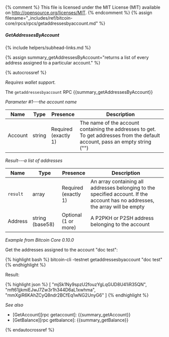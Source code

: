 {% comment %}
This file is licensed under the MIT License (MIT) available on
http://opensource.org/licenses/MIT.
{% endcomment %}
{% assign filename="_includes/ref/bitcoin-core/rpcs/rpcs/getaddressesbyaccount.md" %}

##### GetAddressesByAccount
{% include helpers/subhead-links.md %}

{% assign summary_getAddressesByAccount="returns a list of every address assigned to a particular account." %}

{% autocrossref %}

*Requires wallet support.*

The `getaddressesbyaccount` RPC {{summary_getAddressesByAccount}}

*Parameter #1---the account name*

| Name               | Type            | Presence                    | Description
|--------------------|-----------------|-----------------------------|----------------
| Account            | string          | Required<br>(exactly 1)     | The name of the account containing the addresses to get.  To get addresses from the default account, pass an empty string ("")

*Result---a list of addresses*

| Name               | Type            | Presence                    | Description
|--------------------|-----------------|-----------------------------|----------------
| `result`           | array           | Required<br>(exactly 1)     | An array containing all addresses belonging to the specified account.  If the account has no addresses, the array will be empty
| Address            | string (base58) | Optional<br>(1 or more) | A P2PKH or P2SH address belonging to the account

*Example from Bitcoin Core 0.10.0*

Get the addresses assigned to the account "doc test":

{% highlight bash %}
bitcoin-cli -testnet getaddressesbyaccount "doc test"
{% endhighlight %}

Result:

{% highlight json %}
[
    "mjSk1Ny9spzU2fouzYgLqGUD8U41iR35QN",
    "mft61jjkmiEJwJ7Zw3r1h344D6aL1xwhma",
    "mmXgiR6KAhZCyQ8ndr2BCfEq1wNG2UnyG6"
]
{% endhighlight %}

*See also*

* [GetAccount][rpc getaccount]: {{summary_getAccount}}
* [GetBalance][rpc getbalance]: {{summary_getBalance}}

{% endautocrossref %}
